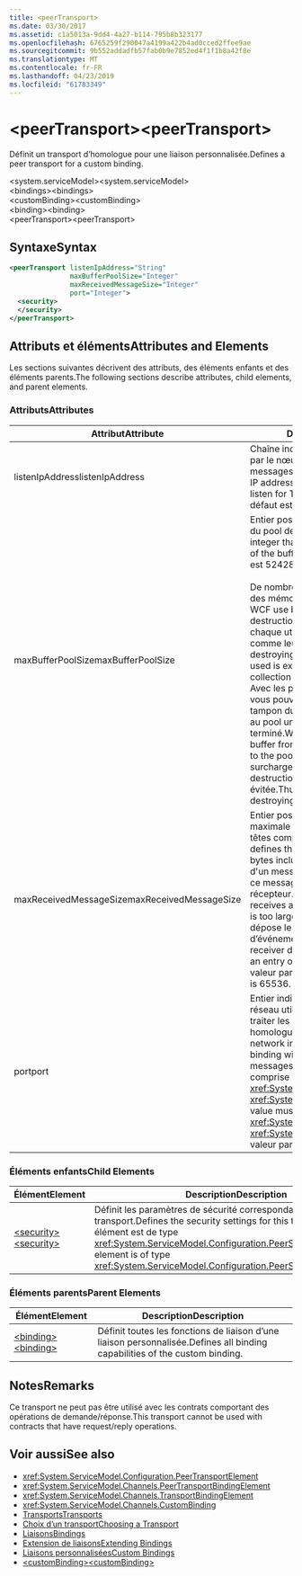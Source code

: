 ```yaml
---
title: <peerTransport>
ms.date: 03/30/2017
ms.assetid: c1a5013a-9dd4-4a27-b114-795b8b323177
ms.openlocfilehash: 6765259f290047a4199a422b4ad0cced2ffee9ae
ms.sourcegitcommit: 9b552addadfb57fab0b9e7852ed4f1f1b8a42f8e
ms.translationtype: MT
ms.contentlocale: fr-FR
ms.lasthandoff: 04/23/2019
ms.locfileid: "61783349"
---
```

# <a name="peertransport"></a><span data-ttu-id="09dcf-101">\<peerTransport></span><span class="sxs-lookup"><span data-stu-id="09dcf-101">\<peerTransport></span></span>
<span data-ttu-id="09dcf-102">Définit un transport d’homologue pour une liaison personnalisée.</span><span class="sxs-lookup"><span data-stu-id="09dcf-102">Defines a peer transport for a custom binding.</span></span>  
  
 <span data-ttu-id="09dcf-103">\<system.serviceModel></span><span class="sxs-lookup"><span data-stu-id="09dcf-103">\<system.serviceModel></span></span>  
<span data-ttu-id="09dcf-104">\<bindings></span><span class="sxs-lookup"><span data-stu-id="09dcf-104">\<bindings></span></span>  
<span data-ttu-id="09dcf-105">\<customBinding></span><span class="sxs-lookup"><span data-stu-id="09dcf-105">\<customBinding></span></span>  
<span data-ttu-id="09dcf-106">\<binding></span><span class="sxs-lookup"><span data-stu-id="09dcf-106">\<binding></span></span>  
<span data-ttu-id="09dcf-107">\<peerTransport></span><span class="sxs-lookup"><span data-stu-id="09dcf-107">\<peerTransport></span></span>  
  
## <a name="syntax"></a><span data-ttu-id="09dcf-108">Syntaxe</span><span class="sxs-lookup"><span data-stu-id="09dcf-108">Syntax</span></span>  
  
```xml  
<peerTransport listenIpAddress="String"
               maxBufferPoolSize="Integer"
               maxReceivedMessageSize="Integer"
               port="Integer">
  <security>
  </security>
</peerTransport>
```  
  
## <a name="attributes-and-elements"></a><span data-ttu-id="09dcf-109">Attributs et éléments</span><span class="sxs-lookup"><span data-stu-id="09dcf-109">Attributes and Elements</span></span>  
 <span data-ttu-id="09dcf-110">Les sections suivantes décrivent des attributs, des éléments enfants et des éléments parents.</span><span class="sxs-lookup"><span data-stu-id="09dcf-110">The following sections describe attributes, child elements, and parent elements.</span></span>  
  
### <a name="attributes"></a><span data-ttu-id="09dcf-111">Attributs</span><span class="sxs-lookup"><span data-stu-id="09dcf-111">Attributes</span></span>  
  
|<span data-ttu-id="09dcf-112">Attribut</span><span class="sxs-lookup"><span data-stu-id="09dcf-112">Attribute</span></span>|<span data-ttu-id="09dcf-113">Description</span><span class="sxs-lookup"><span data-stu-id="09dcf-113">Description</span></span>|  
|---------------|-----------------|  
|<span data-ttu-id="09dcf-114">listenIpAddress</span><span class="sxs-lookup"><span data-stu-id="09dcf-114">listenIpAddress</span></span>|<span data-ttu-id="09dcf-115">Chaîne indiquant une adresse IP utilisée par le nœud homologue pour écouter les messages TCP.</span><span class="sxs-lookup"><span data-stu-id="09dcf-115">A string that specifies an IP address on which the peer node will listen for TCP messages.</span></span> <span data-ttu-id="09dcf-116">La valeur par défaut est `null`.</span><span class="sxs-lookup"><span data-stu-id="09dcf-116">The default is `null`.</span></span>|  
|<span data-ttu-id="09dcf-117">maxBufferPoolSize</span><span class="sxs-lookup"><span data-stu-id="09dcf-117">maxBufferPoolSize</span></span>|<span data-ttu-id="09dcf-118">Entier positif indiquant la taille maximale du pool de mémoires tampons.</span><span class="sxs-lookup"><span data-stu-id="09dcf-118">A positive integer that specifies the maximum size of the buffer pool.</span></span> <span data-ttu-id="09dcf-119">La valeur par défaut est 524288.</span><span class="sxs-lookup"><span data-stu-id="09dcf-119">The default is 524288.</span></span><br /><br /> <span data-ttu-id="09dcf-120">De nombreux éléments de WCF utilisent des mémoires tampons.</span><span class="sxs-lookup"><span data-stu-id="09dcf-120">Many parts of WCF use buffers.</span></span> <span data-ttu-id="09dcf-121">La création et la destruction des mémoires tampons à chaque utilisation sont chères, tout comme leur nettoyage.</span><span class="sxs-lookup"><span data-stu-id="09dcf-121">Creating and destroying buffers each time they are used is expensive, and garbage collection for buffers is also expensive.</span></span> <span data-ttu-id="09dcf-122">Avec les pools de mémoires tampons, vous pouvez prendre une mémoire tampon du pool, l'utiliser et la retourner au pool une fois que vous avez terminé.</span><span class="sxs-lookup"><span data-stu-id="09dcf-122">With buffer pools, you can take a buffer from the pool, use it, and return it to the pool once you are done.</span></span> <span data-ttu-id="09dcf-123">Ainsi, la surcharge de la création et de la destruction des mémoires tampons est évitée.</span><span class="sxs-lookup"><span data-stu-id="09dcf-123">Thus the overhead in creating and destroying buffers is avoided.</span></span>|  
|<span data-ttu-id="09dcf-124">maxReceivedMessageSize</span><span class="sxs-lookup"><span data-stu-id="09dcf-124">maxReceivedMessageSize</span></span>|<span data-ttu-id="09dcf-125">Entier positif définissant la taille maximale du message (en octets, en-têtes compris).</span><span class="sxs-lookup"><span data-stu-id="09dcf-125">A positive integer that defines the maximum message size in bytes including headers.</span></span> <span data-ttu-id="09dcf-126">L'expéditeur d'un message reçoit une erreur SOAP si ce message est trop volumineux pour le récepteur.</span><span class="sxs-lookup"><span data-stu-id="09dcf-126">The sender of a message receives a SOAP fault when the message is too large for the receiver.</span></span> <span data-ttu-id="09dcf-127">Ce dernier dépose le message et crée une entrée d’événement dans le journal de suivi.</span><span class="sxs-lookup"><span data-stu-id="09dcf-127">The receiver drops the message and creates an entry of the event in the trace log.</span></span> <span data-ttu-id="09dcf-128">La valeur par défaut est 65536.</span><span class="sxs-lookup"><span data-stu-id="09dcf-128">The default is 65536.</span></span>|  
|<span data-ttu-id="09dcf-129">port</span><span class="sxs-lookup"><span data-stu-id="09dcf-129">port</span></span>|<span data-ttu-id="09dcf-130">Entier indiquant le port d’interface réseau utilisé par cette liaison pour traiter les messages TCP du canal homologue.</span><span class="sxs-lookup"><span data-stu-id="09dcf-130">An integer that specifies the network interface port on which this binding will process peer channel TCP messages.</span></span> <span data-ttu-id="09dcf-131">Cette valeur doit être comprise entre <xref:System.Net.IPEndPoint.MinPort> et <xref:System.Net.IPEndPoint.MaxPort>.</span><span class="sxs-lookup"><span data-stu-id="09dcf-131">This value must be between <xref:System.Net.IPEndPoint.MinPort> and <xref:System.Net.IPEndPoint.MaxPort>.</span></span> <span data-ttu-id="09dcf-132">La valeur par défaut est 0.</span><span class="sxs-lookup"><span data-stu-id="09dcf-132">The default is 0.</span></span>|  
  
### <a name="child-elements"></a><span data-ttu-id="09dcf-133">Éléments enfants</span><span class="sxs-lookup"><span data-stu-id="09dcf-133">Child Elements</span></span>  
  
|<span data-ttu-id="09dcf-134">Élément</span><span class="sxs-lookup"><span data-stu-id="09dcf-134">Element</span></span>|<span data-ttu-id="09dcf-135">Description</span><span class="sxs-lookup"><span data-stu-id="09dcf-135">Description</span></span>|  
|-------------|-----------------|  
|[<span data-ttu-id="09dcf-136">\<security></span><span class="sxs-lookup"><span data-stu-id="09dcf-136">\<security></span></span>](../../../../../docs/framework/configure-apps/file-schema/wcf/security-of-peertransport.md)|<span data-ttu-id="09dcf-137">Définit les paramètres de sécurité correspondant à ce transport.</span><span class="sxs-lookup"><span data-stu-id="09dcf-137">Defines the security settings for this transport.</span></span> <span data-ttu-id="09dcf-138">Cet élément est de type <xref:System.ServiceModel.Configuration.PeerSecurityElement>.</span><span class="sxs-lookup"><span data-stu-id="09dcf-138">This element is of type <xref:System.ServiceModel.Configuration.PeerSecurityElement>.</span></span>|  
  
### <a name="parent-elements"></a><span data-ttu-id="09dcf-139">Éléments parents</span><span class="sxs-lookup"><span data-stu-id="09dcf-139">Parent Elements</span></span>  
  
|<span data-ttu-id="09dcf-140">Élément</span><span class="sxs-lookup"><span data-stu-id="09dcf-140">Element</span></span>|<span data-ttu-id="09dcf-141">Description</span><span class="sxs-lookup"><span data-stu-id="09dcf-141">Description</span></span>|  
|-------------|-----------------|  
|[<span data-ttu-id="09dcf-142">\<binding></span><span class="sxs-lookup"><span data-stu-id="09dcf-142">\<binding></span></span>](../../../../../docs/framework/misc/binding.md)|<span data-ttu-id="09dcf-143">Définit toutes les fonctions de liaison d’une liaison personnalisée.</span><span class="sxs-lookup"><span data-stu-id="09dcf-143">Defines all binding capabilities of the custom binding.</span></span>|  
  
## <a name="remarks"></a><span data-ttu-id="09dcf-144">Notes</span><span class="sxs-lookup"><span data-stu-id="09dcf-144">Remarks</span></span>  
 <span data-ttu-id="09dcf-145">Ce transport ne peut pas être utilisé avec les contrats comportant des opérations de demande/réponse.</span><span class="sxs-lookup"><span data-stu-id="09dcf-145">This transport cannot be used with contracts that have request/reply operations.</span></span>  
  
## <a name="see-also"></a><span data-ttu-id="09dcf-146">Voir aussi</span><span class="sxs-lookup"><span data-stu-id="09dcf-146">See also</span></span>

- <xref:System.ServiceModel.Configuration.PeerTransportElement>
- <xref:System.ServiceModel.Channels.PeerTransportBindingElement>
- <xref:System.ServiceModel.Channels.TransportBindingElement>
- <xref:System.ServiceModel.Channels.CustomBinding>
- [<span data-ttu-id="09dcf-147">Transports</span><span class="sxs-lookup"><span data-stu-id="09dcf-147">Transports</span></span>](../../../../../docs/framework/wcf/feature-details/transports.md)
- [<span data-ttu-id="09dcf-148">Choix d’un transport</span><span class="sxs-lookup"><span data-stu-id="09dcf-148">Choosing a Transport</span></span>](../../../../../docs/framework/wcf/feature-details/choosing-a-transport.md)
- [<span data-ttu-id="09dcf-149">Liaisons</span><span class="sxs-lookup"><span data-stu-id="09dcf-149">Bindings</span></span>](../../../../../docs/framework/wcf/bindings.md)
- [<span data-ttu-id="09dcf-150">Extension de liaisons</span><span class="sxs-lookup"><span data-stu-id="09dcf-150">Extending Bindings</span></span>](../../../../../docs/framework/wcf/extending/extending-bindings.md)
- [<span data-ttu-id="09dcf-151">Liaisons personnalisées</span><span class="sxs-lookup"><span data-stu-id="09dcf-151">Custom Bindings</span></span>](../../../../../docs/framework/wcf/extending/custom-bindings.md)
- [<span data-ttu-id="09dcf-152">\<customBinding></span><span class="sxs-lookup"><span data-stu-id="09dcf-152">\<customBinding></span></span>](../../../../../docs/framework/configure-apps/file-schema/wcf/custombinding.md)
